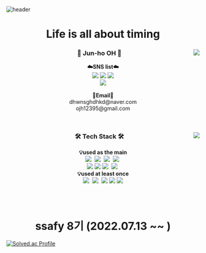 ![header](https://capsule-render.vercel.app/api?type=waving&color=auto&height=300&section=header&text=welcome&fontSize=90&animation=fadeIn&fontAlignY=38&desc=Jun-ho&nbsp;OH's%20GitHub%20Profile&descAlignY=51&descAlign=62)

<h1 align="center"> Life is all about timing </h1>
<div align="center">
	<img align="right" src="https://github-readme-stats.vercel.app/api?username=junho5&show_icons=true&theme=radical"/>
	
	
### 👋 Jun-ho OH 👋
<p align="center">
<Strong>☁️SNS list☁️</Strong><br>
<a href="https://blog.naver.com/dhwnsghdhkd" target="_blank"><img src="https://img.shields.io/badge/DevBlog-535D6C?style=flat-square&logo=Blogger&logoColor=white"/></a>
<a href="https://www.facebook.com/dhwnsghdhkd/" target="_blank"><img src="https://img.shields.io/badge/Facebook-1877F2?style=flat-square&logo=Facebook&logoColor=white"/></a>
<a href="https://www.instagram.com/jun_ho5/" target="_blank"><img src="https://img.shields.io/badge/Instagram-E4405F?style=flat-square&logo=Instagram&logoColor=white"/></a><br>
<a href="https://hits.seeyoufarm.com"><img src="https://hits.seeyoufarm.com/api/count/incr/badge.svg?url=https%3A%2F%2Fgithub.com%2Fjunho5&count_bg=%2379C83D&title_bg=%23555555&icon=github.svg&icon_color=%23E7E7E7&title=Github&edge_flat=false"/></a><br><br>
<Strong>📧Email📧</Strong><br>dhwnsghdhkd@naver.com<br>ojh12395@gmail.com
</p>
</div>
<br>

<div align="center">
	<img align="right" src="https://github-readme-stats.vercel.app/api/top-langs/?username=junho5&layout=compact&hide=css"/>
	
	
	
### 🛠 Tech Stack 🛠
<p align="center">
<Strong>💡used as the main</Strong><br>
<img src="https://img.shields.io/badge/Python-3766AB?style=flat-square&logo=Python&logoColor=white"/></a>&nbsp
<img src="https://img.shields.io/badge/Java-007396?style=flat-square&logo=Java&logoColor=white"/></a>&nbsp
<img src="https://img.shields.io/badge/Javascript-ffb13b?style=flat-square&logo=javascript&logoColor=white"/></a>&nbsp
<img src="https://img.shields.io/badge/Node.js-339933?style=flat-square&logo=Node.js&logoColor=black">&nbsp
<br>
<img src="https://img.shields.io/badge/Spring-6DB33F?style=flat-square&logo=Spring&logoColor=white">
<img src="https://img.shields.io/badge/SpringBoot-6DB33F?style=flat-square&logo=SpringBoot&logoColor=white">
<img src="https://img.shields.io/badge/Mysql-E6B91E?style=flat-square&logo=MySql&logoColor=white"/></a>&nbsp
<img src="https://img.shields.io/badge/aws-333664?style=flat-square&logo=amazon-aws&logoColor=white"/></a>&nbsp<br>
<Strong>💡used at least once</Strong><br>
<img src="https://img.shields.io/badge/HTML5-E34F26?style=flat-square&logo=Html5&logoColor=white"/></a>&nbsp
<img src="https://img.shields.io/badge/css-1572B6?style=flat-square&logo=css3&logoColor=white"/></a>&nbsp
<img src="https://img.shields.io/badge/C-A8B9CC?style=flat-square&logo=C&logoColor=white">
<img src="https://img.shields.io/badge/Pug-A86454?style=flat-square&logo=Pug&logoColor=white">
<img src="https://img.shields.io/badge/Oracle-F80000?style=flat-square&logo=Oracle&logoColor=white">
</p>
</div>

<br>
<br>

<h1 align="center"> ssafy 8기 (2022.07.13 ~~ ) </h1>

[![Solved.ac Profile](http://mazassumnida.wtf/api/v2/generate_badge?boj=dhwnsghdhkd)](https://solved.ac/dhwnsghdhkd/)
